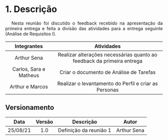 # 1. Descrição

<p style="text-indent: 20px; text-align: justify">
Nesta reunião foi discutido o feedback recebido na apresentação da primeira entrega e feita a divisão das atividades para a entrega seguinte (Análise de Requisitos I).
</p>

|    Integrantes    |      Atividades      |
| :--------: | :-------------: |
| Arthur Sena | Realizar alterações necessárias quanto ao feedback da primeira entrega |
| Carlos, Sara e Matheus | Criar o documento de Análise de Tarefas |
| Arthur e Marcos | Realizar o levantamento do Perfil e criar as Personas |


## Versionamento

| Data | Versão | Descrição | Autor |
| :-: | :-: | :-: | :-: |
| 25/08/21 | 1.0 | Definição da reunião 1 | Arthur Sena |
